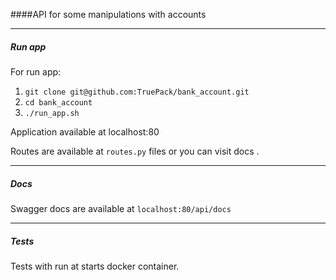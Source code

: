 ####API for some manipulations with accounts
___
##### Run app
For run app:
1. `git clone git@github.com:TruePack/bank_account.git`
2. `cd bank_account `
3. `./run_app.sh`

Application available at localhost:80

Routes are available at `routes.py` files or you can visit docs .
___
##### Docs
Swagger docs are available at `localhost:80/api/docs`
___
##### Tests
 Tests with run at starts docker container.
